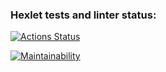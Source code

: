 ### Hexlet tests and linter status:
[![Actions Status](https://github.com/psinapunk/backend-project-lvl1/workflows/hexlet-check/badge.svg)](https://github.com/psinapunk/backend-project-lvl1/actions)

[![Maintainability](https://api.codeclimate.com/v1/badges/a99a88d28ad37a79dbf6/maintainability)](https://codeclimate.com/github/codeclimate/codeclimate/maintainability)